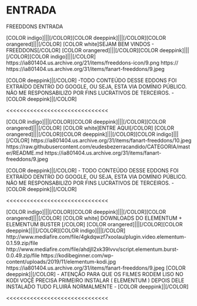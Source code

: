 # ENTRADA
FREEDDONS ENTRADA

<channels>
<channel>
<name>[COLOR indigo]|||[/COLOR][COLOR deeppink]|||[/COLOR][COLOR orangered]|||[/COLOR] [COLOR white]SEJAM BEM VINDOS - FREEDDONS[/COLOR] [COLOR orangered]|||[/COLOR][COLOR deeppink]|||[/COLOR][COLOR indigo]|||[/COLOR]</name>
<thumbnail>https://ia801404.us.archive.org/21/items/freeddons-icon/9.png</thumbnail>
<externallink>https://</externallink>
<fanart>https://ia801404.us.archive.org/31/items/fanart-freeddons/9.jpeg</fanart>
<info>


[COLOR deeppink]|[/COLOR] -TODO CONTEÚDO DESSE EDDONS FOI EXTRAÍDO DENTRO DO GOOGLE, OU SEJA, ESTA VIA DOMÍNIO PÚBLICO. NÃO ME RESPONSABILIZO POR FINS LUCRATIVOS DE TERCEIROS. - [COLOR deeppink]|[/COLOR]</info>
</channel>
</channels>

<<<<<<<<<<<<<<<<<<<<<<<<<<<<<<

<channels>
<channel>
<name>[COLOR indigo]|||[/COLOR][COLOR deeppink]|||[/COLOR][COLOR orangered]|||[/COLOR] [COLOR white]ENTRE AQUI[/COLOR] [COLOR orangered]|||[/COLOR][COLOR deeppink]|||[/COLOR][COLOR indigo]|||[/COLOR]</name>
<thumbnail>https://ia801404.us.archive.org/31/items/fanart-freeddons/10.jpeg</thumbnail>
<externallink>https://raw.githubusercontent.com/eudesbezerracandido/CATEGORIA/master/README.md</externallink>
<fanart>https://ia801404.us.archive.org/31/items/fanart-freeddons/9.jpeg</fanart>
<info>


[COLOR deeppink]|[/COLOR] - TODO CONTEÚDO DESSE EDDONS FOI EXTRAÍDO DENTRO DO GOOGLE, OU SEJA, ESTA VIA DOMÍNIO PÚBLICO. NÃO ME RESPONSABILIZO POR FINS LUCRATIVOS DE TERCEIROS. - [COLOR deeppink]|[/COLOR]</info>
</channel>
</channels>
 
<<<<<<<<<<<<<<<<<<<<<<<<<<<<<<   

<channels>
<channel>
<name>[COLOR indigo]|||[/COLOR][COLOR deeppink]|||[/COLOR][COLOR orangered]|||[/COLOR] [COLOR white] DOWNLOADS DO ELEMENTUM + ELEMENTUM BUSTER [/COLOR] [COLOR orangered]|||[/COLOR][COLOR deeppink]|||[/COLOR][COLOR indigo]|||[/COLOR]</name>
<externallink>http://www.mediafire.com/file/4gkdqwzf7xoolau/plugin.video.elementum-0.1.59.zip/file</externallink>
<externallink>http://www.mediafire.com/file/ahdjll2xk39lvvv/script.elementum.burst-0.0.49.zip/file</externallink>
<thumbnail>https://kodibeginner.com/wp-content/uploads/2019/11/elementum-kodi.jpg</thumbnail>
<fanart>https://ia801404.us.archive.org/31/items/fanart-freeddons/9.jpeg</fanart>
<info>
[COLOR deeppink]|[/COLOR] - ATENÇÃO PARA QUE OS FILMES RODEM LISO NO KODI VOÇÊ PRECISA PRIMEIRO INSTALAR ( ELEMENTUM ) DEPOIS DELE INSTALADO TUDO FLUIRÁ NORMALMENTE - [COLOR deeppink]|[/COLOR]</info>
</channel>
</channels>
 
<<<<<<<<<<<<<<<<<<<<<<<<<<<<<<    
 
 
